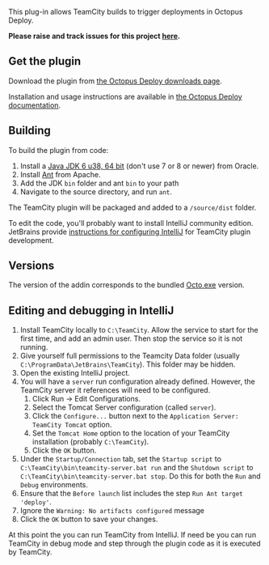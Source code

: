This plug-in allows TeamCity builds to trigger deployments in Octopus Deploy.

**Please raise and track issues for this project [here](https://github.com/OctopusDeploy/Issues/issues/).**

## Get the plugin

Download the plugin from [the Octopus Deploy downloads page](http://octopusdeploy.com/downloads).

Installation and usage instructions are available in [the Octopus Deploy documentation](http://octopusdeploy.com/documentation/integration/teamcity).

## Building

To build the plugin from code:

 1. Install a [Java JDK 6 u38, 64 bit](http://www.oracle.com/technetwork/java/javase/downloads/java-archive-downloads-javase6-419409.html#jdk-6u38-oth-JPR) (don't use 7 or 8 or newer) from Oracle.
 2. Install [Ant](http://archive.apache.org/dist/ant/binaries/apache-ant-1.8.4-bin.zip) from Apache.
 3. Add the JDK `bin` folder and ant `bin` to your path
 4. Navigate to the source directory, and run `ant`.

The TeamCity plugin will be packaged and added to a `/source/dist` folder.

To edit the code, you'll probably want to install IntelliJ community edition. JetBrains provide [instructions for configuring IntelliJ](http://confluence.jetbrains.com/display/TCD7/Bundled+Development+Package) for TeamCity plugin development.  

## Versions
The version of the addin corresponds to the bundled [Octo.exe](https://github.com/OctopusDeploy/OctopusClients) version.

## Editing and debugging in IntelliJ

1. Install TeamCity locally to `C:\TeamCity`. Allow the service to start for the first time, and add an admin user. Then stop the service so it is not running.
2. Give yourself full permissions to the Teamcity Data folder (usually `C:\ProgramData\JetBrains\TeamCity`). This folder may be hidden.
3. Open the existing IntelliJ project.
4. You will have a `server` run configuration already defined. However, the TeamCity server it references will need to be configured.
    1. Click Run -> Edit Configurations.
    2. Select the Tomcat Server configuration (called `server`).
    3. Click the `Configure...` button next to the `Application Server: TeamCity Tomcat` option.
    4. Set the `Tomcat Home` option to the location of your TeamCity installation (probably `C:\TeamCity`).
    5. Click the `OK` button.
5. Under the `Startup/Connection` tab, set the `Startup script` to `C:\TeamCity\bin\teamcity-server.bat run` and the `Shutdown script` to `C:\TeamCity\bin\teamcity-server.bat stop`. Do this for both the `Run` and `Debug` environments.
6. Ensure that the `Before launch` list includes the step `Run Ant target 'deploy'`.
7. Ignore the `Warning: No artifacts configured` message
8. Click the `OK` button to save your changes.

At this point the you can run TeamCity from IntelliJ. If need be you can run  TeamCity in debug mode and step through the plugin code as it is executed by TeamCity.
